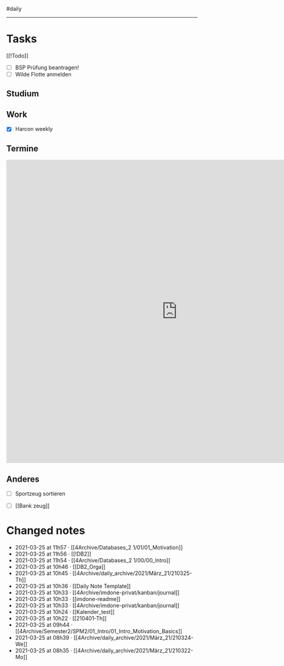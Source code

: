 #daily 

---
# Tasks
[[!Todo]]

- [ ] BSP Prüfung beantragen! 
- [ ] Wilde Flotte anmelden 

## Studium 

## Work
- [x] Harcon weekly

## Termine
<iframe src="https://pim.etesync.com/pim/events" style="border: 0" width="900" height="800" frameborder="0" scrolling="yes"></iframe>

## Anderes
- [ ] Sportzeug sortieren 
- [ ] [[Bank zeug]]


# Changed notes
- 2021-03-25 at 11h57 · [[4Archive/Databases_2 1/01/01_Motivation]]
- 2021-03-25 at 11h56 · [[!DB2]]
- 2021-03-25 at 11h54 · [[4Archive/Databases_2 1/00/00_Intro]]
- 2021-03-25 at 10h46 · [[DB2_Orga]]
- 2021-03-25 at 10h45 · [[4Archive/daily_archive/2021/März_21/210325-Th]]
- 2021-03-25 at 10h36 · [[Daily Note Template]]
- 2021-03-25 at 10h33 · [[4Archive/imdone-privat/kanban/journal]]
- 2021-03-25 at 10h33 · [[imdone-readme]]
- 2021-03-25 at 10h33 · [[4Archive/imdone-privat/kanban/journal]]
- 2021-03-25 at 10h24 · [[Kalender_test]]
- 2021-03-25 at 10h22 · [[210401-Th]]
- 2021-03-25 at 09h44 · [[4Archive/Semester2/SPM2/01_Intro/01_Intro_Motivation_Basics]]
- 2021-03-25 at 08h39 · [[4Archive/daily_archive/2021/März_21/210324-We]]
- 2021-03-25 at 08h35 · [[4Archive/daily_archive/2021/März_21/210322-Mo]]


